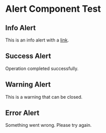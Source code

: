 # Alert Component Test

## Info Alert
<Alert type="info">
This is an info alert with a <a href="#" class="underline">link</a>.
</Alert>

## Success Alert
<Alert type="success" title="Success">
Operation completed successfully.
</Alert>

## Warning Alert
<Alert type="warning" closable>
This is a warning that can be closed.
</Alert>

## Error Alert
<Alert type="error" title="Error" closable>
Something went wrong. Please try again.
</Alert>
